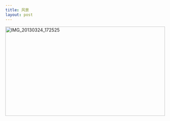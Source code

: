 ```yaml
---
title: 风景
layout: post
---
```


<a href="http://www.flickr.com/photos/89324643@N08/8770448038/" title="IMG_20130324_172525 by zhangwentao, on Flickr"><img src="http://farm4.staticflickr.com/3825/8770448038_166a9cf530.jpg" width="500" height="281" alt="IMG_20130324_172525"></a>